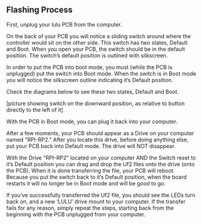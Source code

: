 ## Flashing Process

First, unplug your lulu PCB from the computer.

On the back of your PCB you will notice a sliding switch around where the controller would sit on the other side. This switch has two states, Default and Boot. When you open your PCB, the switch should be in the default position. The switch’s default position is outlined with silkscreen.

In order to put the PCB into boot mode, you must (while the PCB is unplugged) put the switch into Boot mode. When the switch is in Boot mode you will notice the silkscreen outline indicating it’s Default position.

Check the diagrams below to see these two states, Default and Boot.


[picture showing switch on the downward position, as relative to button directly to the left of it]

With the PCB in Boot mode, you can plug it back into your computer.

After a few moments, your PCB should appear as a Drive on your computer named "RPI-RP2.” After you locate this drive, before doing anything else, put your PCB back into Default mode. The drive will NOT disappear.

With the Drive "RPI-RP2" located on your computer AND the Switch reset to it’s Default position you can drag and drop the Uf2 files onto the drive (onto the PCB). When it is done transferring the file, your PCB will reboot. Because you put the switch back to it’s Default position, when the board restarts it will no longer be in Boot mode and will be good to go.

If you’ve successfully transferred the Uf2 file, you should see the LEDs turn back on, and a new ‘LULU’ drive mount to your computer. If the transfer fails for any reason, simply repeat the steps, starting back from the beginning with the PCB unplugged from your computer.